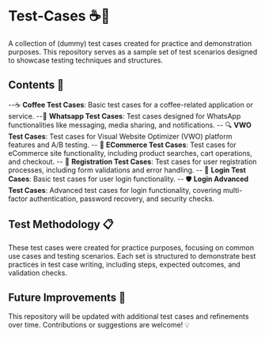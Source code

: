 # Test-Cases ☕📱

A collection of (dummy) test cases created for practice and demonstration purposes. This repository serves as a sample set of test scenarios designed to showcase testing techniques and structures.

## Contents 📂

--☕ **Coffee Test Cases**: Basic test cases for a coffee-related application or service.
--📱 **Whatsapp Test Cases**: Test cases designed for WhatsApp functionalities like messaging, media sharing, and notifications.
-- 🔍 **VWO Test Cases**: Test cases for Visual Website Optimizer (VWO) platform features and A/B testing.
-- 🛒 **ECommerce Test Cases**: Test cases for eCommerce site functionality, including product searches, cart operations, and checkout.
-- 📝 **Registration Test Cases**: Test cases for user registration processes, including form validations and error handling.
-- 🔑 **Login Test Cases**: Basic test cases for user login functionality.
-- 🛡️ **Login Advanced Test Cases**: Advanced test cases for login functionality, covering multi-factor authentication, password recovery, and security checks.

## Test Methodology 📋

These test cases were created for practice purposes, focusing on common use cases and testing scenarios. Each set is structured to demonstrate best practices in test case writing, including steps, expected outcomes, and validation checks.

## Future Improvements 🚀

This repository will be updated with additional test cases and refinements over time. Contributions or suggestions are welcome! 💡
